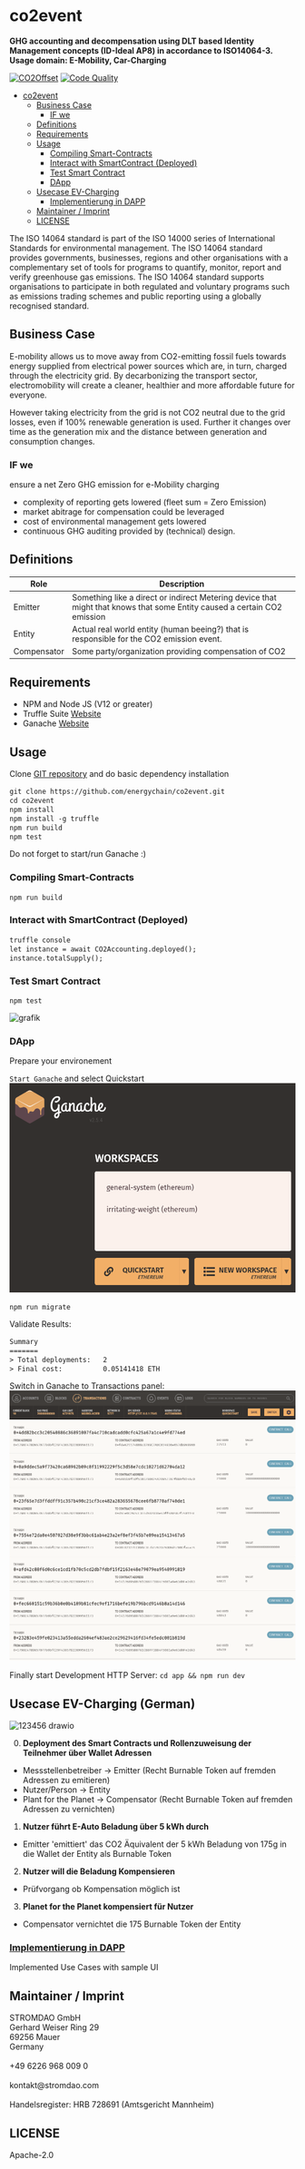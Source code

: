 # co2event
**GHG accounting and decompensation using DLT based Identity Management concepts (ID-Ideal AP8) in accordance to ISO14064-3. Usage domain: E-Mobility, Car-Charging**

[![CO2Offset](https://api.corrently.io/v2.0/ghgmanage/statusimg?host=co2event&svg=1)](https://co2offset.io/badge.html?host=co2event) [![Code Quality](https://www.code-inspector.com/project/29364/status/svg)](https://frontend.code-inspector.com/public/project/29364/co2event/dashboard)

- [co2event](#co2event)
  * [Business Case](#business-case)
    + [IF we](#if-we)
  * [Definitions](#definitions)
  * [Requirements](#requirements)
  * [Usage](#usage)
    + [Compiling Smart-Contracts](#compiling-smart-contracts)
    + [Interact with SmartContract (Deployed)](#interact-with-smartcontract--deployed-)
    + [Test Smart Contract](#test-smart-contract)
    + [DApp](#dapp)
  * [Usecase EV-Charging](#usecase-ev-charging--ger-)
    + [Implementierung in DAPP](./docs/usecases_dapp.md)
  * [Maintainer / Imprint](#maintainer---imprint)
  * [LICENSE](#license)


The ISO 14064 standard is part of the ISO 14000 series of International Standards for environmental management. The ISO 14064 standard provides governments, businesses, regions and other organisations with a complementary set of tools for programs to quantify, monitor, report and verify greenhouse gas emissions. The ISO 14064 standard supports organisations to participate in both regulated and voluntary programs such as emissions trading schemes and public reporting using a globally recognised standard.

## Business Case

E-mobility allows us to move away from CO2-emitting fossil fuels towards energy supplied from electrical power sources which are, in turn, charged through the electricity grid. By decarbonizing the transport sector, electromobility will create a cleaner, healthier and more affordable future for everyone.

However taking electricity from the grid is not CO2 neutral due to the grid losses, even if 100% renewable generation is used. Further it changes over time as the generation mix and the distance between generation and consumption changes.

### IF we
ensure a net Zero GHG emission for e-Mobility charging
- complexity of reporting gets lowered (fleet sum = Zero Emission)
- market abitrage for compensation could be leveraged
- cost of environmental management gets lowered   
- continuous GHG auditing provided by (technical) design.

## Definitions
| Role      | Description |
| ----------- | ----------- |
| Emitter      | Something like a direct or indirect Metering device that might that knows that some Entity caused a certain CO2 emission |
| Entity   | Actual real world entity (human beeing?) that is responsible for the CO2 emission event. |
| Compensator | Some party/organization providing compensation of CO2 |

## Requirements
- NPM and Node JS (V12 or greater)
- Truffle Suite [Website](https://www.trufflesuite.com/)
- Ganache [Website](https://www.trufflesuite.com/ganache)

## Usage
Clone [GIT repository](https://github.com/energychain/co2event) and do basic dependency installation

```shell
git clone https://github.com/energychain/co2event.git
cd co2event
npm install
npm install -g truffle
npm run build
npm test
```

Do not forget to start/run Ganache :)

### Compiling Smart-Contracts
```shell
npm run build
```

### Interact with SmartContract (Deployed)
```shell
truffle console
let instance = await CO2Accounting.deployed();
instance.totalSupply();
```

### Test Smart Contract
```shell
npm test
```
![grafik](https://user-images.githubusercontent.com/37406473/136347539-03eb09f6-2620-4de7-a29c-4e25561c20ac.png)

### DApp

Prepare your environement

`Start Ganache` and select Quickstart
![Ganache Start Screen](./docs/ganache_start.png)

```shell
npm run migrate
```

Validate Results:
```
Summary
=======
> Total deployments:   2
> Final cost:          0.05141418 ETH
```

Switch in Ganache to Transactions panel:
![Ganache Transactions Screen](./docs/ganache_post_migration.png)

Finally start Development HTTP Server:
`cd app && npm run dev`


## Usecase EV-Charging (German)

![123456 drawio](https://user-images.githubusercontent.com/37406473/136455105-b984ba25-2624-4aa8-8e9a-5fed4fc09eeb.png)


0. **Deployment des Smart Contracts und Rollenzuweisung der Teilnehmer über Wallet Adressen**
- Messstellenbetreiber -> Emitter (Recht Burnable Token auf fremden Adressen zu emitieren)
- Nutzer/Person -> Entity
- Plant for the Planet -> Compensator (Recht Burnable Token auf fremden Adressen zu vernichten)

1. **Nutzer führt E-Auto Beladung über 5 kWh durch**
- Emitter 'emittiert' das CO2 Äquivalent der 5 kWh Beladung von 175g in die Wallet der Entity als Burnable Token

2. **Nutzer will die Beladung Kompensieren**
- Prüfvorgang ob Kompensation möglich ist

3. **Planet for the Planet kompensiert für Nutzer**
- Compensator vernichtet die 175 Burnable Token der Entity

### [Implementierung in DAPP](./docs/usecases_dapp.md)

Implemented Use Cases with sample UI


## Maintainer / Imprint
<addr>
STROMDAO GmbH  <br/>
Gerhard Weiser Ring 29  <br/>
69256 Mauer  <br/>
Germany  <br/>
  <br/>
+49 6226 968 009 0  <br/>
  <br/>
kontakt@stromdao.com  <br/>
  <br/>
Handelsregister: HRB 728691 (Amtsgericht Mannheim)
</addr>


## LICENSE
Apache-2.0
